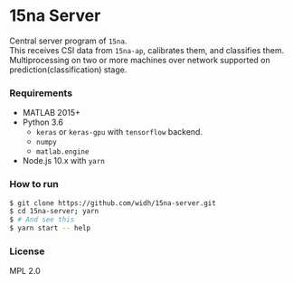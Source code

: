 # 15na Server

Central server program of `15na`.\
This receives CSI data from `15na-ap`, calibrates them, and classifies them.\
Multiprocessing on two or more machines over network supported on prediction(classification) stage.

### Requirements

- MATLAB 2015+
- Python 3.6
    - `keras` or `keras-gpu` with `tensorflow` backend.
    - `numpy`
    - `matlab.engine`
- Node.js 10.x with `yarn`

### How to run

```bash
$ git clone https://github.com/widh/15na-server.git
$ cd 15na-server; yarn
$ # And see this
$ yarn start -- help
```

### License

MPL 2.0
